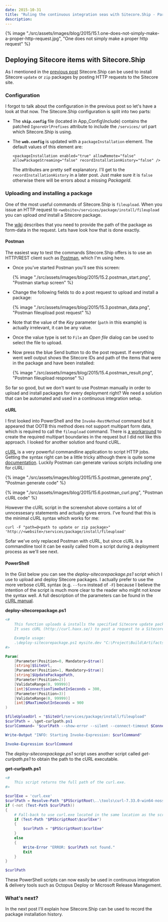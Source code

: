 ```yaml
---
date: 2015-10-31
title: "Ruling the continuous integration seas with Sitecore.Ship - Part 2: fileupload"
description:
---
```


{% image "./src/assets/images/blog/2015/15.1.one-does-not-simply-make-a-proper-http-request.jpg", "One does not simply make a proper http request" %}

## Deploying Sitecore items with Sitecore.Ship

As I mentioned in the [previous post](/articles/ruling-the-continuous-integration-seas-with-sitecore-ship-part-1) 
Sitecore.Ship can be used to install Sitecore `update` or `zip` packages by posting HTTP requests to the Sitecore site.

### Configuration

I forgot to talk about the configuration in the previous post so let's have a look at that now. 
The Sitecore.Ship configuration is split into two parts:

- The __`ship.config`__ file (located in App_Config\Include) contains the 
patched `IgnoreUrlPrefixes` attribute to include the `/services/` url part which Sitecore.Ship is using.

- The __`web.config`__ is updated with a  `packageInstallation` element. 
The default values of this element are:

  `<packageInstallation enabled="true" allowRemote="false" allowPackageStreaming="false" recordInstallationHistory="false" />`

  The attributes are pretty self explanatory. I'll get to the `recordInstallationHistory` in a later post. 
Just make sure it is `false` otherwise there will be errors about a missing _PackageId_.

### Uploading and installing a package
One of the most useful commands of Sitecore.Ship is `fileupload`. When you issue an HTTP request to `<website>/services/package/install/fileupload` 
you can upload _and_ install a Sitecore package.

The [wiki](https://github.com/kevinobee/Sitecore.Ship/wiki/Package-Install-Upload) describes that you need to provide the path of 
the package as form-data in the request. Lets have look how that is done exactly.

#### Postman
The easiest way to test the commands Sitecore.Ship offers is to use an HTTP/REST client such as [Postman](https://www.getpostman.com/),
which I'm using here.

- Once you've started Postman you'll see this screen: 

  {% image "./src/assets/images/blog/2015/15.2.postman_start.png", "Postman startup screen" %}

- Change the following fields to do a post request to upload and install a package:

  {% image "./src/assets/images/blog/2015/15.3.postman_data.png", "Postman fileupload post request" %}

- Note that the value of the _Key_ parameter (`path` in this example) is actually irrelevant, it can be any value.
- Once the value type is set to `File` an _Open file_ dialog can be used to select the file to upload.

- Now press the blue Send button to do the post request. 
If everything went well output shows the Sitecore IDs and path of the items that were in the package and have been installed: 

  {% image "./src/assets/images/blog/2015/15.4.postman_result.png", "Postman fileupload response" %}

So far so good, but we don't want to use Postman manually in order to upload and install packages for every deployment right?
We need a solution that can be automated and used in a continuous integration setup. 

#### cURL
I first looked into PowerShell and the `Invoke-RestMethod` command but it appeared that OOTB this method does not support multipart form data, which is required to call the `fileupload` command.
There is [a workaround](http://stackoverflow.com/a/25083745/112544) to create the required multipart boundaries in the request but I did not like this approach. I looked for another solution and found cURL.

[cURL](http://curl.haxx.se/) is a very powerful commandline application to script HTTP jobs. 
Getting the syntax right can be a little tricky although there is quite some [documentation](http://curl.haxx.se/docs/httpscripting.html).
Luckily Postman can generate various scripts including one for cURL:

{% image "./src/assets/images/blog/2015/15.5.postman_generate.png", "Postman generate code" %}

{% image "./src/assets/images/blog/2015/15.6.postman_curl.png", "Postman cURL code" %}

However the cURL script in the screenshot above contains a lot of unncessesary statements and actually gives errors.
I've found that this is the minimal cURL syntax which works for me:

`curl -F "path=@<path to update or zip package>" 'http://<website>/services/package/install/fileupload'`

Sofar we've only replaced Postman with cURL, but since cURL is a commandline tool it can be easily called 
from a script during a deployment process as we'll see next.

#### PowerShell

In the Gist below you can see the _deploy-sitecorepackage.ps1_ script which I use to upload and deploy Sitecore packages.
I actually prefer to use the more verbose cURL syntax (e.g. `--form` instead of `-F`) because I believe the intention
of the script is much more clear to the reader who might not know the syntax well. 
A full description of the parameters can be found in the [cURL manual](http://curl.haxx.se/docs/manpage.html).

**deploy-sitecorepackage.ps1**

```powershell
<#
    This function uploads & installs the specified Sitecore update package to the given $SiteUrl.
    It uses cURL (http://curl.haxx.se/) to post a request to a Sitecore website which has Sitecore Ship installed.

    Example usage: 
    .\deploy-sitecorepackage.ps1 mysite.dev "C:\Project\Build\Artifacts\1-mysite-templates.update" 60 300
#>

Param(
    [Parameter(Position=0, Mandatory=$true)]
    [string]$SiteUrl,
    [Parameter(Position=1, Mandatory=$true)]
    [string]$UpdatePackagePath,
    [Parameter(Position=2)]
    [ValidateRange(0, 99999)]
    [int]$ConnectionTimeOutInSeconds = 300,
    [Parameter(Position=3)]
    [ValidateRange(0, 99999)]
    [int]$MaxTimeOutInSeconds = 900
)

$fileUploadUrl = "$SiteUrl/services/package/install/fileupload"
$curlPath = .\get-curlpath.ps1
$curlCommand= "$curlPath --show-error --silent --connect-timeout $ConnectionTimeOutInSeconds --max-time $MaxTimeOutInSeconds --form ""filename=@$UpdatePackagePath"" $fileUploadUrl"

Write-Output "INFO: Starting Invoke-Expression: $curlCommand"

Invoke-Expression $curlCommand
```

The _deploy-sitecorepackage.ps1_ script uses another script called _get-curlpath.ps1_ to obtain the path to the cURL executable.

**get-curlpath.ps1**
  
```powershell
<# 
    This script returns the full path of the curl.exe.
#>

$curlExe = 'curl.exe'
$curlPath = Resolve-Path "$PSScriptRoot\..\tools\curl-7.33.0-win64-nossl\$curlExe" # This is the path on the local dev machine.
if (-not (Test-Path $curlPath))
{
    # Fall-back to use curl.exe located in the same location as the script.
    if (Test-Path "$PSScriptRoot\$curlExe")
    {
        $curlPath = "$PSScriptRoot\$curlExe"
    }
    else
    {
        Write-Error "ERROR: $curlPath not found."
        Exit
    }
}

$curlPath
```

These PowerShell scripts can now easily be used in continuous integration & delivery tools such as Octopus Deploy or Microsoft Release Management.

### What's next?
In the next post I'll explain how Sitecore.Ship can be used to record the package installation history.